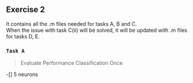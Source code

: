## Exercise 2

It contains all the .m files needed for tasks A, B and C. <br />
When the issue with task C(ii) will be solved, it will be updated with .m files for tasks D, E.

### `Task A`

> Evaluate Performance Classification Once

-[] 5 neurons



